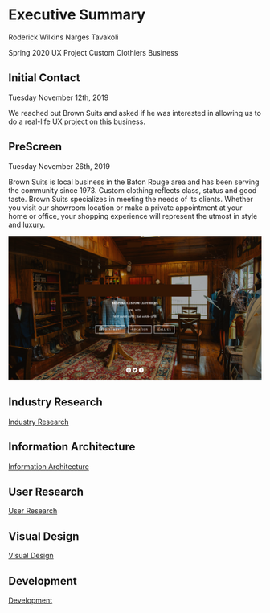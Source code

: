 # Executive Summary 


Roderick Wilkins
Narges Tavakoli

Spring 2020 UX Project
Custom Clothiers Business


## Initial Contact 
Tuesday November 12th, 2019

We reached out Brown Suits and asked if he was interested in allowing us to do a real-life UX project on this business. 


## PreScreen 
Tuesday November 26th, 2019 

Brown Suits is local business in the Baton Rouge area and has been serving the community since 1973. Custom clothing reflects class, status and good taste. Brown Suits specializes in meeting the needs of its clients. Whether you visit our showroom location or make a private appointment at your home or office, your shopping experience will represent the utmost in style and luxury. 

![alt text](Images/CustomClothiers.jpg)

## Industry Research

[Industry Research](https://github.com/maubanel/bnb/blob/master/IndustryResearch.md)

## Information Architecture

[Information Architecture](https://github.com/maubanel/bnb/blob/master/InformationArchitecture.md)

## User Research

[User Research](https://github.com/maubanel/bnb/blob/master/UserResearch.md)

## Visual Design

[Visual Design](https://github.com/maubanel/bnb/blob/master/VisualDesign.md)

## Development
[Development](https://github.com/maubanel/bnb/blob/master/Development.md)
